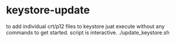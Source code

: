 # keystore-update
to add individual crt/p12 files to keystore
juat execute without any commands to get started. script is interactive.
./update_keystore.sh
